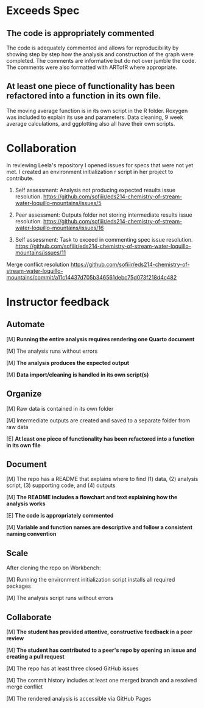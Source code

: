 # Exceeds Spec

## The code is appropriately commented

The code is adequately commented and allows for reproducibility by showing step by step how the analysis and construction of the graph were completed. The comments are informative but do not over jumble the code. The comments were also formatted with ARTofR where appropriate.

## At least one piece of functionality has been refactored into a function in its own file.

The moving average function is in its own script in the R folder. Roxygen was included to explain its use and parameters. Data cleaning, 9 week average calculations, and ggplotting also all have their own scripts.

# Collaboration

In reviewing Leela's repository I opened issues for specs that were not yet met. I created an environment initialization r script in her project to contribute.

1.  Self assessment: Analysis not producing expected results issue resolution. <https://github.com/sofiiir/eds214-chemistry-of-stream-water-loquillo-mountains/issues/5>

2.  Peer assessment: Outputs folder not storing intermediate results issue resolution. <https://github.com/sofiiir/eds214-chemistry-of-stream-water-loquillo-mountains/issues/16>

3.  Self assessment: Task to exceed in commenting spec issue resolution. <https://github.com/sofiiir/eds214-chemistry-of-stream-water-loquillo-mountains/issues/11>

Merge conflict resolution <https://github.com/sofiiir/eds214-chemistry-of-stream-water-loquillo-mountains/commit/a11c14437d705b346561debc75d073f218d4c482>

# Instructor feedback

## Automate

[M] **Running the entire analysis requires rendering one Quarto document**

[M] The analysis runs without errors

[M] **The analysis produces the expected output**

[M] **Data import/cleaning is handled in its own script(s)**

## Organize

[M] Raw data is contained in its own folder

[M] Intermediate outputs are created and saved to a separate folder from raw data

[E] **At least one piece of functionality has been refactored into a function in its own file**

## Document

[M] The repo has a README that explains where to find (1) data, (2) analysis script, (3) supporting code, and (4) outputs

[M] **The README includes a flowchart and text explaining how the analysis works**

[E] **The code is appropriately commented**

[M] **Variable and function names are descriptive and follow a consistent naming convention**

## Scale

After cloning the repo on Workbench:

[M] Running the environment initialization script installs all required packages

[M] The analysis script runs without errors

## Collaborate

[M] **The student has provided attentive, constructive feedback in a peer review**

[M] **The student has contributed to a peer's repo by opening an issue and creating a pull request**

[M] The repo has at least three closed GitHub issues

[M] The commit history includes at least one merged branch and a resolved merge conflict

[M] The rendered analysis is accessible via GitHub Pages
